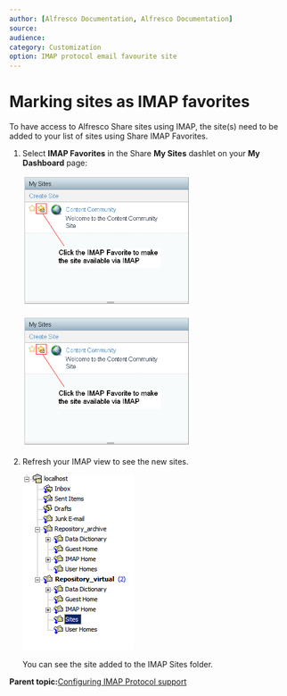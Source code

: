 ```yaml
---
author: [Alfresco Documentation, Alfresco Documentation]
source: 
audience: 
category: Customization
option: IMAP protocol email favourite site
---
```


# Marking sites as IMAP favorites

To have access to Alfresco Share sites using IMAP, the site\(s\) need to be added to your list of sites using Share IMAP Favorites.

1.  Select **IMAP Favorites** in the Share **My Sites** dashlet on your **My Dashboard** page:

    ![](../images/IMAP-my-sites.png)

    ![](../images/IMAP-my-sites.png)

2.  Refresh your IMAP view to see the new sites.

    ![](../images/IMAPSites1.PNG)

    You can see the site added to the IMAP Sites folder.


**Parent topic:**[Configuring IMAP Protocol support](../concepts/imap-intro.md)

